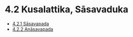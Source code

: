 # 4.2 Kusalattika, Sāsavaduka

* [4.2.1 Sāsavapada](4.2/4.2.1.md)
* [4.2.2 Anāsavapada](4.2/4.2.2.md)
